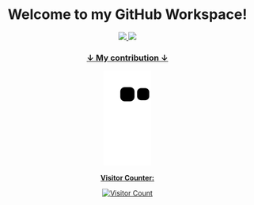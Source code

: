 <h1 align=center>Welcome to my GitHub Workspace!</h1>

<div align=center><a href="https://github.com/CaioFG"><img height="180em" src="https://github-readme-stats.vercel.app/api/top-langs/?username=CaioFG&layout=compact&langs_count=7&theme=midnight-purple"/>
  <img height="180em" src="https://github-readme-stats.vercel.app/api?username=CaioFG&show_icons=true&theme=midnight-purple&include_all_commits=true&count_private=true"/></div>
<p>
<div align=center>
  <h3>↓ My contribution ↓ </h3>
  
  ![snake gif](https://github.com/CaioFG/CaioFG/blob/output/github-contribution-grid-snake.svg)
</div>

  
<div align=center>
  <b>Visitor Counter:</b>
  
  ![Visitor Count](https://profile-counter.glitch.me/{CaioFG}/count.svg)
</div>
  
